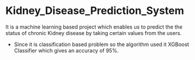 # Kidney_Disease_Prediction_System
It is a machine learning based project which enables us to predict the the status of chronic Kidney disease by taking certain values from the users.
- Since it is classification based problem so the algorithm used it XGBoost Classifier which gives an accuracy of 95%.
